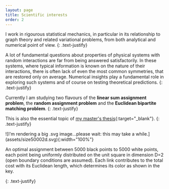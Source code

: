 ```yaml
---
layout: page
title: Scientific interests
order: 2
---
```


<!--- TOC
{:toc}-->

I work in rigourous statistical mechanics, in particular in its relationship to graph theory and related variational problems, from both analytical and numerical point of view.
{: .text-justify}


A lot of fundamental questions about properties of physical systems with random interactions are far from being answered satisfactorily. In these systems, where typical information is known on the nature of their interactions, there is often lack of even the most common symmetries, that are restored only on average. Numerical insights play a fundamental role in exploring such systems and of course on testing theoretical predictions.
{: .text-justify}

Currently I am studying two flavours of the **linear sum assignment problem**, the **random assignment problem** and the **Euclidean bipartite matching problem**. 
{: .text-justify}

This is also the essential topic of [my master's thesis](downloads/masterthesis.pdf){:target="_blank"}.
{: .text-justify}

<div class="tf2d" markdown="block">
![I'm rendering a big .svg image...please wait: this may take a while.](assets/size50002d.svg){:width="100%"}

</div>

<p class="message"><i class="fa fa-info-circle fa-fw" aria-hidden="true"></i>An optimal assignment between 5000 black points to 5000 white points, each point being uniformly distributed on the unit square in dimension D=2 (open boundary conditions are assumed). Each link contributes to the total cost with its Euclidean length, which determines its color as shown in the key.</p>
{: .text-justify}
